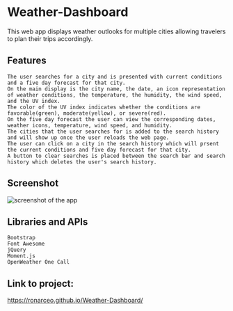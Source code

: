 # Weather-Dashboard
This web app displays weather outlooks for multiple cities allowing travelers to plan their trips accordingly.

## Features
```
The user searches for a city and is presented with current conditions and a five day forecast for that city.
On the main display is the city name, the date, an icon representation of weather conditions, the temperature, the humidity, the wind speed, and the UV index.
The color of the UV index indicates whether the conditions are favorable(green), moderate(yellow), or severe(red).
On the five day forecast the user can view the corresponding dates, weather icons, temperature, wind speed, and humidity.
The cities that the user searches for is added to the search history and will show up once the user reloads the web page.
The user can click on a city in the search history which will prsent the current conditions and five day forecast for that city.
A button to clear searches is placed between the search bar and search history which deletes the user's search history.
```

## Screenshot
![screenshot of the app](images/)

## Libraries and APIs
```
Bootstrap
Font Awesome
jQuery
Moment.js
OpenWeather One Call
```

## Link to project:
https://ronarceo.github.io/Weather-Dashboard/